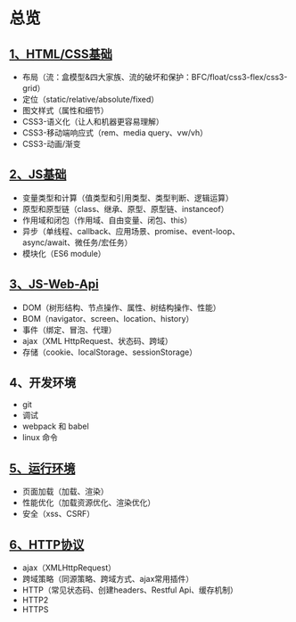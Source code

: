 # 总览

<!-- 知识体系：偏理论 -->
<!-- 常见问题：偏面试 -->
<!-- 总结：是对以上的串联 -->

## [1、HTML/CSS基础](./HTML&CSS.md)
- 布局（流：盒模型&四大家族、流的破坏和保护：BFC/float/css3-flex/css3-grid）
- 定位（static/relative/absolute/fixed）
- 图文样式（属性和细节）
- CSS3-语义化（让人和机器更容易理解）
- CSS3-移动端响应式（rem、media query、vw/vh）
- CSS3-动画/渐变

## [2、JS基础](./JavaScript.md)
- 变量类型和计算（值类型和引用类型、类型判断、逻辑运算）
- 原型和原型链（class、继承、原型、原型链、instanceof）
- 作用域和闭包（作用域、自由变量、闭包、this）
- 异步（单线程、callback、应用场景、promise、event-loop、async/await、微任务/宏任务）
- 模块化（ES6 module）

## [3、JS-Web-Api](./JSWebApi.md)
- DOM（树形结构、节点操作、属性、树结构操作、性能）
- BOM（navigator、screen、location、history）
- 事件（绑定、冒泡、代理）
- ajax（XML HttpRequest、状态码、跨域）
- 存储（cookie、localStorage、sessionStorage）

## 4、开发环境
- git
- 调试
- webpack 和 babel
- linux 命令

## [5、运行环境](./运行环境.md)
- 页面加载（加载、渲染）
- 性能优化（加载资源优化、渲染优化）
- 安全（xss、CSRF）

## [6、HTTP协议](./HTTP协议.md)
- ajax（XMLHttpRequest）
- 跨域策略（同源策略、跨域方式、ajax常用插件）
- HTTP（常见状态码、创建headers、Restful Api、缓存机制）
- HTTP2
- HTTPS
